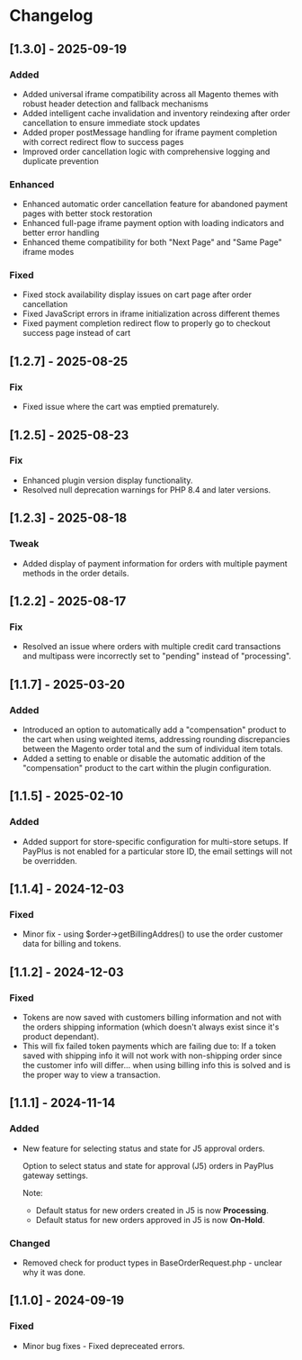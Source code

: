 # Changelog

## [1.3.0] - 2025-09-19

### Added

- Added universal iframe compatibility across all Magento themes with robust header detection and fallback mechanisms
- Added intelligent cache invalidation and inventory reindexing after order cancellation to ensure immediate stock updates
- Added proper postMessage handling for iframe payment completion with correct redirect flow to success pages
- Improved order cancellation logic with comprehensive logging and duplicate prevention

### Enhanced

- Enhanced automatic order cancellation feature for abandoned payment pages with better stock restoration
- Enhanced full-page iframe payment option with loading indicators and better error handling
- Enhanced theme compatibility for both "Next Page" and "Same Page" iframe modes

### Fixed

- Fixed stock availability display issues on cart page after order cancellation
- Fixed JavaScript errors in iframe initialization across different themes
- Fixed payment completion redirect flow to properly go to checkout success page instead of cart


## [1.2.7] - 2025-08-25

### Fix

- Fixed issue where the cart was emptied prematurely.

## [1.2.5] - 2025-08-23

### Fix

- Enhanced plugin version display functionality.
- Resolved null deprecation warnings for PHP 8.4 and later versions.

## [1.2.3] - 2025-08-18

### Tweak

- Added display of payment information for orders with multiple payment methods in the order details.

## [1.2.2] - 2025-08-17

### Fix

- Resolved an issue where orders with multiple credit card transactions and multipass were incorrectly set to "pending" instead of "processing".

## [1.1.7] - 2025-03-20

### Added

- Introduced an option to automatically add a "compensation" product to the cart when using weighted items, addressing rounding discrepancies between the Magento order total and the sum of individual item totals.
- Added a setting to enable or disable the automatic addition of the "compensation" product to the cart within the plugin configuration.

## [1.1.5] - 2025-02-10

### Added

- Added support for store-specific configuration for multi-store setups. If PayPlus is not enabled for a particular store ID, the email settings will not be overridden.

## [1.1.4] - 2024-12-03

### Fixed

- Minor fix - using $order->getBillingAddres() to use the order customer data for billing and tokens.

## [1.1.2] - 2024-12-03

### Fixed

- Tokens are now saved with customers billing information and not with the orders shipping information (which doesn't always exist since it's product dependant).
- This will fix failed token payments which are failing due to: If a token saved with shipping info it will not work with non-shipping order since the customer info will differ... when using billing info this is solved and is the proper way to view a transaction.

## [1.1.1] - 2024-11-14

### Added

- New feature for selecting status and state for J5 approval orders.

  Option to select status and state for approval (J5) orders in PayPlus gateway settings.

  Note:

  - Default status for new orders created in J5 is now **Processing**.
  - Default status for new orders approved in J5 is now **On-Hold**.

### Changed

- Removed check for product types in BaseOrderRequest.php - unclear why it was done.

## [1.1.0] - 2024-09-19

### Fixed

- Minor bug fixes - Fixed depreceated errors.

